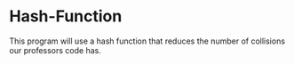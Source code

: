 # Hash-Function
This program will use a hash function that reduces the number of collisions our professors code has.
